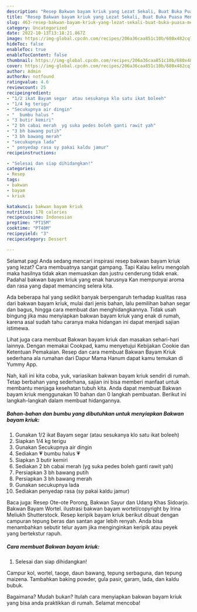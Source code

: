 ```yaml
---
description: "Resep Bakwan bayam kriuk yang Lezat Sekali, Buat Buka Puasa Menggugah Selera"
title: "Resep Bakwan bayam kriuk yang Lezat Sekali, Buat Buka Puasa Menggugah Selera"
slug: 463-resep-bakwan-bayam-kriuk-yang-lezat-sekali-buat-buka-puasa-menggugah-selera
category: Uncategorized
date: 2022-10-13T13:18:21.867Z
image: https://img-global.cpcdn.com/recipes/206a36caa851c10b/680x482cq70/bakwan-bayam-kriuk-foto-resep-utama.jpg
hideToc: false
enableToc: true
enableTocContent: false
thumbnail: https://img-global.cpcdn.com/recipes/206a36caa851c10b/680x482cq70/bakwan-bayam-kriuk-foto-resep-utama.jpg
cover: https://img-global.cpcdn.com/recipes/206a36caa851c10b/680x482cq70/bakwan-bayam-kriuk-foto-resep-utama.jpg
author: Admin
authorAv: notfound
ratingvalue: 4.6
reviewcount: 25
recipeingredient:
- "1/2 ikat Bayam segar  atau sesukanya klo satu ikat boleeh"
- "1/4 kg terigu"
- "Secukupnya air dingin"
- "  bumbu halus "
- "3 butir kemiri"
- "2 bh cabai merah  yg suka pedes boleh ganti rawit yah"
- "3 bh bawang putih"
- "3 bh bawang merah"
- "secukupnya lada"
- " penyedap rasa sy pakai kaldu jamur"
recipeinstructions:

- "Selesai dan siap dihidangkan!"
categories:
- Resep
tags:
- bakwan
- bayam
- kriuk

katakunci: bakwan bayam kriuk 
nutrition: 178 calories
recipecuisine: Indonesian
preptime: "PT15M"
cooktime: "PT40M"
recipeyield: "3"
recipecategory: Dessert

---
```



Selamat pagi Anda sedang mencari inspirasi resep bakwan bayam kriuk yang lezat? Cara membuatnya sangat gampang. Tapi Kalau keliru mengolah maka hasilnya tidak akan memuaskan dan justru cenderung tidak enak. Padahal bakwan bayam kriuk yang enak harusnya Kan mempunyai aroma dan rasa yang dapat memancing selera kita.


Ada beberapa hal yang sedikit banyak berpengaruh terhadap kualitas rasa dari bakwan bayam kriuk, mulai dari jenis bahan, lalu pemilihan bahan segar dan bagus, hingga cara membuat dan menghidangkannya. Tidak usah bingung jika mau menyiapkan bakwan bayam kriuk yang enak di rumah, karena asal sudah tahu caranya maka hidangan ini dapat menjadi sajian istimewa.

Lihat juga cara membuat Bakwan bayam kriuk dan masakan sehari-hari lainnya. Dengan memakai Cookpad, kamu menyetujui Kebijakan Cookie dan Ketentuan Pemakaian. Resep dan cara membuat Bakwan Bayam Kriuk sederhana ala rumahan dari Dapur Mama Hanum dapat kamu temukan di Yummy App.


Nah, kali ini kita coba, yuk, variasikan bakwan bayam kriuk sendiri di rumah. Tetap berbahan yang sederhana, sajian ini bisa memberi manfaat untuk membantu menjaga kesehatan tubuh kita. Anda dapat membuat Bakwan bayam kriuk menggunakan 10 bahan dan 0 langkah pembuatan. Berikut ini langkah-langkah dalam membuat hidangannya.

<!--inarticleads1-->

##### Bahan-bahan dan bumbu yang dibutuhkan untuk menyiapkan Bakwan bayam kriuk:

1. Gunakan 1/2 ikat Bayam segar  (atau sesukanya klo satu ikat boleeh)
1. Siapkan 1/4 kg terigu
1. Gunakan Secukupnya air dingin
1. Sediakan  💗 bumbu halus 💗
1. Siapkan 3 butir kemiri
1. Sediakan 2 bh cabai merah  (yg suka pedes boleh ganti rawit yah)
1. Persiapkan 3 bh bawang putih
1. Persiapkan 3 bh bawang merah
1. Gunakan secukupnya lada
1. Sediakan  penyedap rasa (sy pakai kaldu jamur)


Baca juga: Resep Ote-ote Porong, Bakwan Sayur dan Udang Khas Sidoarjo. Bakwan Bayam Wortel. ilustrasi bakwan bayam wortel/copyright by Irina Meliukh Shutterstock. Resep keripik bayam kriuk berikut dibuat dengan campuran tepung beras dan santan agar lebih renyah. Anda bisa menambahkan sebutir telur ayam jika menginginkan keripik atau peyek yang bertekstur rapuh. 

<!--inarticleads2-->

##### Cara membuat Bakwan bayam kriuk:


1. Selesai dan siap dihidangkan!

Campur kol, wortel, taoge, daun bawang, tepung serbaguna, dan tepung maizena. Tambahkan baking powder, gula pasir, garam, lada, dan kaldu bubuk. 

Bagaimana? Mudah bukan? Itulah cara menyiapkan bakwan bayam kriuk yang bisa anda praktikkan di rumah. Selamat mencoba!
